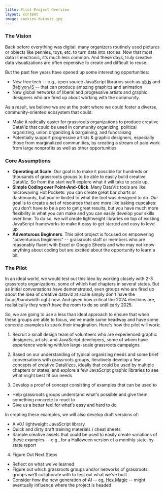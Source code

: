 ```yaml
---
title: Pilot Project Overview
layout: content
image: cookies-dataviz.jpg
---
```


### The Vision 

Back before everything was digital, many organizers routinely used pictures or objects like pennies, toys, etc. to turn data into stories. Now that most data is electronic, it’s much less common.  And these days, truly creative data visualizations are often expensive to create and difficult to reuse.

But the past few years have opened up some interesting opportunities:
- New free tech -- e.g., open source JavaScript libraries such as [p5.js](https://p5js.org/) and [BablyonJS](https://www.babylonjs.com/) -- that can produce amazing graphics and animation
- New global networks of liberal and progressive artists and graphic designers who are fired up about working with the community. 

As a result, we believe we are at the point where we could foster a diverse, community-oriented  ecosystem that could:
- Make it radically easier for grassroots organizations to produce creative DataViz that could be used in community organizing, political organizing, union organizing & bargaining, and fundraising
- Potentially support progressive artists & graphic designers, especially those from marginalized communities, by creating a stream of paid work from large nonprofits as well as other opportunities 

### Core Assumptions
- __Operating at Scale__. Our goal is to make it possible for hundreds or thousands of grassroots groups to be able to easily build creative DataViz. So from the start we'll explore what it will take to scale up.
- __Simple Coding over Point-And-Click__.  Many DataViz tools are like microwaving Hot Pockets: you can create great bar charts or dashboards, but you're limited to what the tool was designed to do.  Our goal is to create a set of resources that are more like baking cupcakes: you don't have to be a pro to get great results, but you have much more flexibility in what you can make and you can easily develop your skills over time.  To do so, we will create lightweight libraries on top of existing JavaScript frameworks to make it easy to get started and easy to level up 
- __Adventurous Beginners__. This pilot project is focused on empowering "adventurous beginners" -- grassroots staff or members who are reasonably fluent with Excel or Google Sheets and who may not know anything about coding but are excited about the opportunity to learn a bit

### The Pilot

In an ideal world, we would test out this idea by working closely with 2-3 grassroots organizations, some of which had chapters in several states. But as initial conversations have demonstrated, even groups who are fired up about the idea of creative dataviz at scale simply don't have the focus/bandwidth right now.  And given how critical the 2024 elections are, realistically they won't have the room to do so until early 2025.

So, we are going to use a less than ideal approach to ensure that when these groups are able to focus, we've made some headway and have some concrete examples to spark their imagination. Here's how the pilot will work:

1) Recruit a small design team of volunteers who are experienced graphic designers, artists, and JavaScript developers, some of whom have experience working with/on large-scale grassroots campaigns

2) Based on our understanding of typical organizing needs and some brief conversations with grassroots groups, iteratively develop a few concepts of creative DataVizes, ideally that could be used by multiple chapters or states, and explore a few JavaScript graphic libraries to see what might best fit our needs

3) Develop a proof of concept consisting of examples that can be used to 
  - Help grassroots groups understand what's possible and give them something concrete to react to
  - Give us a better feel for what's easy and hard to do

In creating these examples, we will also develop draft versions of:
- A v0.1 lightweight JavaScript library
- Quick and dirty draft training materials / cheat sheets
- Sample creative assets that could be used to easily create variations of these examples -- e.g., for a Halloween version of a monthly state-by-state report

4) Figure Out Next Steps
- Reflect on what we've learned 
- Figure out which grassroots groups and/or networks of grassroots groups we'll collaborate with to test out what we've built
- Consider how the new generation of AI -- eg, [Hex Magic](https://hex.tech/magic) -- might eventually influence where the project is headed 
